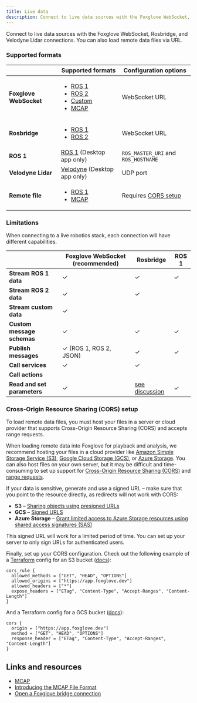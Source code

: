 ```yaml
---
title: Live data
description: Connect to live data sources with the Foxglove WebSocket, Rosbridge, and Velodyne Lidar connections. You can also load remote data files via URL.
---
```


Connect to live data sources with the Foxglove WebSocket, Rosbridge, and Velodyne Lidar connections. You can also load remote data files via URL.

### Supported formats

|                        | Supported formats                                                                                                                                                                                                                                                                                                               | Configuration options                                            |
| ---------------------- | ------------------------------------------------------------------------------------------------------------------------------------------------------------------------------------------------------------------------------------------------------------------------------------------------------------------------------- | ---------------------------------------------------------------- |
| **Foxglove WebSocket** | <ul><li>[ROS 1](/docs/connecting-to-data/frameworks/ros1#foxglove-websocket)</li><li>[ROS 2](/docs/connecting-to-data/frameworks/ros2#foxglove-websocket)</li><li>[Custom](/docs/connecting-to-data/frameworks/custom#foxglove-websocket)</li><li>[MCAP](/docs/connecting-to-data/frameworks/mcap#foxglove-websocket)</li></ul> | WebSocket URL                                                    |
| **Rosbridge**          | <ul><li>[ROS 1](/docs/connecting-to-data/frameworks/ros1#rosbridge)</li><li>[ROS 2](/docs/connecting-to-data/frameworks/ros2#rosbridge)</li></ul>                                                                                                                                                                               | WebSocket URL                                                    |
| **ROS 1**              | [ROS 1](/docs/connecting-to-data/frameworks/ros1#native) (Desktop app only)                                                                                                                                                                                                                                                     | `ROS_MASTER_URI` and `ROS_HOSTNAME`                              |
| **Velodyne Lidar**     | [Velodyne](/docs/connecting-to-data/frameworks/velodyne) (Desktop app only)                                                                                                                                                                                                                                                     | UDP port                                                         |
| **Remote file**        | <ul><li>[ROS 1](/docs/connecting-to-data/frameworks/ros1#remote-file)</li><li>[MCAP](/docs/connecting-to-data/frameworks/mcap#remote-file)</li></ul>                                                                                                                                                                            | Requires [CORS setup](#cross-origin-resource-sharing-cors-setup) |

### Limitations

When connecting to a live robotics stack, each connection will have different capabilities.

|                             | Foxglove WebSocket (recommended) | Rosbridge                                                          | ROS 1 |
| --------------------------- | -------------------------------- | ------------------------------------------------------------------ | ----- |
| **Stream ROS 1 data**       | ✓                                | ✓                                                                  | ✓     |
| **Stream ROS 2 data**       | ✓                                | ✓                                                                  |       |
| **Stream custom data**      | ✓                                |                                                                    |       |
| **Custom message schemas**  | ✓                                | ✓                                                                  | ✓     |
| **Publish messages**        | ✓ (ROS 1, ROS 2, JSON)           | ✓                                                                  | ✓     |
| **Call services**           | ✓                                | ✓                                                                  |       |
| **Call actions**            |                                  |                                                                    |       |
| **Read and set parameters** | ✓                                | [see discussion](https://github.com/orgs/foxglove/discussions/223) | ✓     |

### Cross-Origin Resource Sharing (CORS) setup

To load remote data files, you must host your files in a server or cloud provider that supports Cross-Origin Resource Sharing (CORS) and accepts range requests.

When loading remote data into Foxglove for playback and analysis, we recommend hosting your files in a cloud provider like [Amazon Simple Storage Service (S3)](https://aws.amazon.com/pm/serv-s3/), [Google Cloud Storage (GCS)](https://cloud.google.com/storage), or [Azure Storage](https://azure.microsoft.com/en-us/product-categories/storage/). You can also host files on your own server, but it may be difficult and time-consuming to set up support for [Cross-Origin Resource Sharing (CORS)](https://web.dev/cross-origin-resource-sharing/) and [range requests](https://developer.mozilla.org/en-US/docs/Web/HTTP/Range_requests).

If your data is sensitive, generate and use a signed URL – make sure that you point to the resource directly, as redirects will not work with CORS:

- **S3** – [Sharing objects using presigned URLs](https://docs.aws.amazon.com/AmazonS3/latest/userguide/ShareObjectPreSignedURL.html)
- **GCS** – [Signed URLS](https://cloud.google.com/storage/docs/access-control/signed-urls)
- **Azure Storage** – [Grant limited access to Azure Storage resources using shared access signatures (SAS)](https://docs.microsoft.com/en-us/azure/storage/common/storage-sas-overview)

This signed URL will work for a limited period of time. You can set up your server to only sign URLs for authenticated users.

Finally, set up your CORS configuration. Check out the following example of a [Terraform](https://www.terraform.io/) config for an S3 bucket ([docs](https://registry.terraform.io/providers/hashicorp%20%20/aws/latest/docs/resources/s3_bucket_cors_configuration)):

```
cors_rule {
  allowed_methods = ["GET", "HEAD", "OPTIONS"]
  allowed_origins = ["https://app.foxglove.dev"]
  allowed_headers = ["*"]
  expose_headers = ["ETag", "Content-Type", "Accept-Ranges", "Content-Length"]
}
```

And a Terraform config for a GCS bucket ([docs](https://registry.terraform.io/providers/hashicorp/google/latest/docs/resources/storage_bucket#cors)):

```
cors {
  origin = ["https://app.foxglove.dev"]
  method = ["GET", "HEAD", "OPTIONS"]
  response_header = ["ETag", "Content-Type", "Accept-Ranges", "Content-Length"]
}
```

## Links and resources

- [MCAP](https://mcap.dev)
- [Introducing the MCAP File Format](https://foxglove.dev/blog/introducing-the-mcap-file-format)
- [Open a Foxglove bridge connection](https://foxglove.dev/blog/announcing-the-new-foxglove-bridge-for-live-ros-data)
